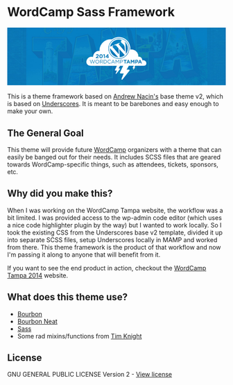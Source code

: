 # WordCamp Sass Framework
![WordCamp Tampa Banner](github-header.png)

This is a theme framework based on [Andrew Nacin's](https://github.com/nacin) base theme v2, which is based on [Underscores](underscores.me). It is meant to be barebones and easy enough to make your own.

## The General Goal
This theme will provide future [WordCamp](http://central.wordcamp.org/) organizers with a theme that can easily be banged out for their needs. It includes SCSS files that are geared towards WordCamp-specific things, such as attendees, tickets, sponsors, etc.

## Why did you make this?
When I was working on the WordCamp Tampa website, the workflow was a bit limited. I was provided access to the wp-admin code editor (which uses a nice code highlighter plugin by the way) but I wanted to work locally. So I took the existing CSS from the Underscores base v2 template, divided it up into separate SCSS files, setup Underscores locally in MAMP and worked from there. This theme framework is the product of that workflow and now I'm passing it along to anyone that will benefit from it.

If you want to see the end product in action, checkout the [WordCamp Tampa 2014](http://2014.tampa.wordcamp.org/) website.

## What does this theme use?
* [Bourbon](http://bourbon.io)
* [Bourbon Neat](http://neat.bourbon.io)
* [Sass](http://sass-lang.com)
* Some rad mixins/functions from [Tim Knight](https://github.com/timknight)

## License
GNU GENERAL PUBLIC LICENSE Version 2 - [View license](wordcamp.org/wp-content/themes/wordcamp-base-v2/license.txt)